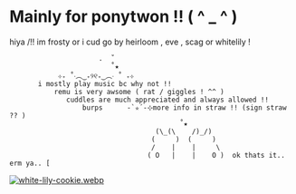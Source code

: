 # Mainly for ponytwon !! ( ^ _ ^ )

hiya /!! im frosty or i cud go by heirloom , eve , scag or whitelily !

                          .  ˚       
                             ˚★ 
                ⊹₊ ˚‧︵‿₊୨୧₊‿︵‧ ˚ ₊⊹
           i mostly play music bc why not !!
               remu is very awsome ( rat / giggles ! ^^ )
                  cuddles are much appreciated and always allowed !!
                      burps      -`✮´-⊹more info in straw !! (sign straw ?? )
                                              ˚★ 
                                        (\_(\    /)_/)
                                       (     )  (     )
                                       /    |    |     \
                                      ( O   |    |    O )  ok thats it.. erm ya.. [
[![white-lily-cookie.webp](https://i.postimg.cc/WpxggBvP/white-lily-cookie.webp)](https://postimg.cc/qgXNdZqm)
[
](https://i.postimg.cc/WpxggBvP/white-lily-cookie.webp)

